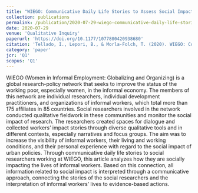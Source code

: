 ```yaml
---
title: "WIEGO: Communicative Daily Life Stories to Assess Social Impact in the Lives of Informal Workers"
collection: publications
permalink: /publication/2020-07-29-wiego-communicative-daily-life-stories
date: 2020-07-29
venue: 'Qualitative Inquiry'
paperurl: 'https://doi.org/10.1177/1077800420938680'
citation: 'Tellado, I., Lepori, B., & Morla-Folch, T. (2020). WIEGO: Communicative Daily Life Stories to Assess Social Impact in the Lives of Informal Workers. Qualitative Inquiry.'
category: 'paper'
jcr: 'Q1'
scopus: 'Q1'
---
```


WIEGO (Women in Informal Employment: Globalizing and Organizing) is a global research-policy network that seeks to improve the status of the working poor, especially women, in the informal economy. The members of this network are individual researchers, individual development practitioners, and organizations of informal workers, which total more than 175 affiliates in 85 countries. Social researchers involved in the network conducted qualitative fieldwork in these communities and monitor the social impact of research. The researchers created spaces for dialogue and collected workers’ impact stories through diverse qualitative tools and in different contexts, especially narratives and focus groups. The aim was to increase the visibility of informal workers, their living and working conditions, and their personal experience with regard to the social impact of urban policies. Through communicative daily life stories to social researchers working at WIEGO, this article analyzes how they are socially impacting the lives of informal workers. Based on this connection, all information related to social impact is interpreted through a communicative approach, connecting the stories of the social researchers and the interpretation of informal workers’ lives to evidence-based actions.
